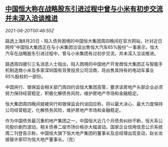 <!--1629421262000-->
[中国恒大称在战略股东引进过程中曾与小米有初步交流 并未深入洽谈推进](https://cn.reuters.com/article/evergrande-idCNKBS2FL01H)
------

<div><i>2021-08-20T00:46:55Z</i></div><p>路透上海8月20日 - 陷入债务困境的中国恒大集团周四晚间在官方网站，针对近日网传“中国恒大集团正在与小米集团洽谈出售恒大汽车65%股份”一事表示，恒大汽车在战略股东引进过程中，曾与小米集团有过初步交流，并未深入洽谈推进。</p><p>路透周四援引三名消息人士指出，陷入困境的中国地产开发商恒大集团正与智能手机制造商小米及多家深圳国有背景投资公司洽商，将出售其持有的电动车事业65%股权的一部份。</p><p>中国央行、银保监会相关部门周四约谈恒大集团高管，要求该房地产头部企业必须努力保持经营稳定，积极化解债务风险，维护房地产市场和金融稳定。</p><p>恒大集团周四晚间就被央行和银保监会约谈回应称，将以最大决心、最大力度保持公司经营稳定，化解债务风险，维护房地产市场和金融稳定。</p><p>作为中国债务最沉重的地产集团之一，中国恒大近几个月债务纠纷不断，恒大系公司股价剧烈波动，相关债券二级市场价格亦大幅波动。国家企业信用信息公示系统周二刊登告示称，中国恒大旗下恒大地产集团的董事长及总经理出现变动，赵长龙接替许家印为恒大地产董事长。（完）</p>
